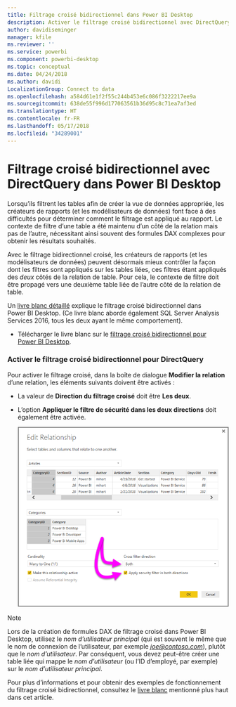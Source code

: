 ```yaml
---
title: Filtrage croisé bidirectionnel dans Power BI Desktop
description: Activer le filtrage croisé bidirectionnel avec DirectQuery dans Power BI Desktop
author: davidiseminger
manager: kfile
ms.reviewer: ''
ms.service: powerbi
ms.component: powerbi-desktop
ms.topic: conceptual
ms.date: 04/24/2018
ms.author: davidi
LocalizationGroup: Connect to data
ms.openlocfilehash: a584d61e1f2f55c244b453e6c086f3222217ee9a
ms.sourcegitcommit: 638de55f996d177063561b36d95c8c71ea7af3ed
ms.translationtype: HT
ms.contentlocale: fr-FR
ms.lasthandoff: 05/17/2018
ms.locfileid: "34289001"
---
```

# <a name="bidirectional-cross-filtering-using-directquery-in-power-bi-desktop"></a>Filtrage croisé bidirectionnel avec DirectQuery dans Power BI Desktop

Lorsqu’ils filtrent les tables afin de créer la vue de données appropriée, les créateurs de rapports (et les modélisateurs de données) font face à des difficultés pour déterminer comment le filtrage est appliqué au rapport. Le contexte de filtre d’une table a été maintenu d’un côté de la relation mais pas de l’autre, nécessitant ainsi souvent des formules DAX complexes pour obtenir les résultats souhaités.

Avec le filtrage bidirectionnel croisé, les créateurs de rapports (et les modélisateurs de données) peuvent désormais mieux contrôler la façon dont les filtres sont appliqués sur les tables liées, ces filtres étant appliqués des *deux* côtés de la relation de table. Pour cela, le contexte de filtre doit être propagé vers une deuxième table liée de l’autre côté de la relation de table.

Un [livre blanc détaillé](http://download.microsoft.com/download/2/7/8/2782DF95-3E0D-40CD-BFC8-749A2882E109/Bidirectional%20cross-filtering%20in%20Analysis%20Services%202016%20and%20Power%20BI.docx) explique le filtrage croisé bidirectionnel dans Power BI Desktop. (Ce livre blanc aborde également SQL Server Analysis Services 2016, tous les deux ayant le même comportement).

* Télécharger le livre blanc sur le [filtrage croisé bidirectionnel pour Power BI Desktop](http://download.microsoft.com/download/2/7/8/2782DF95-3E0D-40CD-BFC8-749A2882E109/Bidirectional%20cross-filtering%20in%20Analysis%20Services%202016%20and%20Power%20BI.docx).

### <a name="enabling-bidirectional-cross-filtering-for-directquery"></a>Activer le filtrage croisé bidirectionnel pour DirectQuery

Pour activer le filtrage croisé, dans la boîte de dialogue **Modifier la relation** d’une relation, les éléments suivants doivent être activés :

* La valeur de **Direction du filtrage croisé** doit être **Les deux**.
* L’option **Appliquer le filtre de sécurité dans les deux directions** doit également être activée.
  
  ![](media/desktop-bidirectional-filtering/bidirectional-filtering_2.png)

> [!NOTE]
> Lors de la création de formules DAX de filtrage croisé dans Power BI Desktop, utilisez le *nom d’utilisateur principal* (qui est souvent le même que le nom de connexion de l’utilisateur, par exemple *joe@contoso.com*), plutôt que le *nom d’utilisateur*. Par conséquent, vous devez peut-être créer une table liée qui mappe le *nom d’utilisateur* (ou l’ID d’employé, par exemple) sur le *nom d’utilisateur principal*.
> 
> 

Pour plus d’informations et pour obtenir des exemples de fonctionnement du filtrage croisé bidirectionnel, consultez le [livre blanc](http://download.microsoft.com/download/2/7/8/2782DF95-3E0D-40CD-BFC8-749A2882E109/Bidirectional%20cross-filtering%20in%20Analysis%20Services%202016%20and%20Power%20BI.docx) mentionné plus haut dans cet article.

